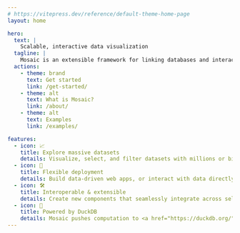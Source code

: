 ```yaml
---
# https://vitepress.dev/reference/default-theme-home-page
layout: home

hero:
  text: |
    Scalable, interactive data visualization
  tagline: |
    Mosaic is an extensible framework for linking databases and interactive views.
  actions:
    - theme: brand
      text: Get started
      link: /get-started/
    - theme: alt
      text: What is Mosaic?
      link: /about/
    - theme: alt
      text: Examples
      link: /examples/

features:
  - icon: 📈
    title: Explore massive datasets
    details: Visualize, select, and filter datasets with millions or billions of records.
  - icon: 🚀
    title: Flexible deployment
    details: Build data-driven web apps, or interact with data directly in Jupyter notebooks.
  - icon: 🛠️
    title: Interoperable & extensible
    details: Create new components that seamlessly integrate across selections and datasets.
  - icon: 🦆
    title: Powered by DuckDB
    details: Mosaic pushes computation to <a href="https://duckdb.org/">DuckDB</a>, both server-side and in your browser via WebAssembly.
---
```


